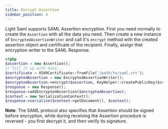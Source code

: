 ```yaml
---
title: Encrypt Assertion
sidebar_position: 4
---
```


Light Saml supports SAML Assertion encryption. First you need normally to create the ``Assertion`` with all the data you need. Then
create a new instance of ``EncryptedAssertionWriter`` and call it's ``encrypt`` method with the created assertion object and
certificate of the recipient. Finally, assign that encryption writer to the SAML Response.

```php
<?php
$assertion = new Assertion();
// fill it up with data...
$certificate = X509Certificate::fromFile('/path/to/saml.crt');
$encryptedAssertion = new EncryptedAssertionWriter();
$encryptedAssertion->encrypt($assertion, KeyHelper::createPublicKey($certificate));
$response = new Response();
$response->addEncryptedAssertion($encryptedAssertion);
$context = new SerializationContext();
$response->serialize($context->getDocument(), $context);
```

**Note**: The SAML protocol also specifies that Assertion should be signed before encryption, while during receiving the Assertion
procedure is reversed - you first decrypt it, and then verify its signature.

